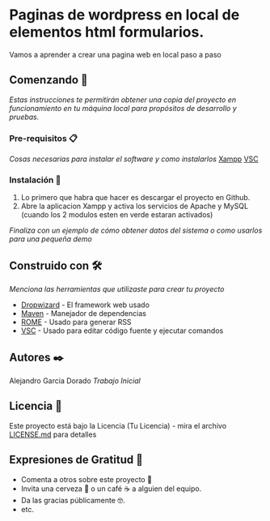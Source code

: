 ﻿# Paginas de wordpress en local de elementos html formularios.
Vamos a aprender a crear una pagina web en local paso a paso


## Comenzando 🚀

_Estas instrucciones te permitirán obtener una copia del proyecto en funcionamiento en tu máquina local para propósitos de desarrollo y pruebas._


### Pre-requisitos 📋
_Cosas necesarias para instalar el software y como instalarlos_
[Xampp](https://www.apachefriends.org/es/download.html)
[VSC](https://code.visualstudio.com/download) 


### Instalación 🔧
1. Lo primero que habra que hacer es descargar el proyecto en Github.
2. Abre la aplicacion Xampp y activa los servicios de Apache y MySQL (cuando los 2 modulos esten en verde estaran activados)


_Finaliza con un ejemplo de cómo obtener datos del sistema o como usarlos para una pequeña demo_


## Construido con 🛠️

_Menciona las herramientas que utilizaste para crear tu proyecto_

* [Dropwizard](http://www.dropwizard.io/1.0.2/docs/) - El framework web usado
* [Maven](https://maven.apache.org/) - Manejador de dependencias
* [ROME](https://rometools.github.io/rome/) - Usado para generar RSS
* [VSC](https://code.visualstudio.com/) - Usado para editar código fuente y ejecutar comandos

## Autores ✒️

Alejandro Garcia Dorado *Trabajo Inicial*

## Licencia 📄

Este proyecto está bajo la Licencia (Tu Licencia) - mira el archivo [LICENSE.md](LICENSE.md) para detalles

## Expresiones de Gratitud 🎁

* Comenta a otros sobre este proyecto 📢
* Invita una cerveza 🍺 o un café ☕ a alguien del equipo. 
* Da las gracias públicamente 🤓.
* etc.
